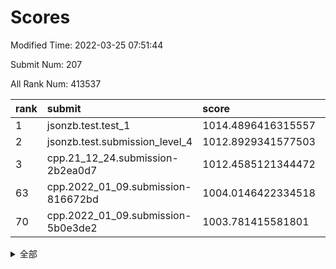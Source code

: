 # Scores

Modified Time: 2022-03-25 07:51:44

Submit Num: 207

All Rank Num: 413537

| rank |               submit               |       score        |       sigma        | pk_num |
| :--- | :--------------------------------- | :----------------- | :----------------- | :----- |
| 1    | jsonzb.test.test_1                 | 1014.4896416315557 | 0.8449628762311293 | 7993   |
| 2    | jsonzb.test.submission_level_4     | 1012.8929341577503 | 0.796442713562137  | 7994   |
| 3    | cpp.21_12_24.submission-2b2ea0d7   | 1012.4585121344472 | 0.7731578452030813 | 7991   |
| 63   | cpp.2022_01_09.submission-816672bd | 1004.0146422334518 | 0.7351839196801976 | 7990   |
| 70   | cpp.2022_01_09.submission-5b0e3de2 | 1003.781415581801  | 0.7133732710312781 | 7999   |


<details>
<summary>全部</summary>

| rank |                 submit                 |       score        |       sigma        | pk_num |
| :--- | :------------------------------------- | :----------------- | :----------------- | :----- |
| 1    | jsonzb.test.test_1                     | 1014.4896416315557 | 0.8449628762311293 | 7993   |
| 2    | jsonzb.test.submission_level_4         | 1012.8929341577503 | 0.796442713562137  | 7994   |
| 3    | cpp.21_12_24.submission-2b2ea0d7       | 1012.4585121344472 | 0.7731578452030813 | 7991   |
| 4    | gobigger.level_3.submission_level_3_49 | 1011.4570203158718 | 0.7506037003441444 | 7992   |
| 5    | gobigger.level_3.submission_level_3_22 | 1011.4496887875655 | 0.7681132404347564 | 7985   |
| 6    | gobigger.level_3.submission_level_3_11 | 1011.2634560404318 | 0.7693467469360863 | 7992   |
| 7    | gobigger.level_3.submission_level_3_23 | 1011.1735535924588 | 0.7796298611163849 | 7997   |
| 8    | gobigger.level_3.submission_level_3_40 | 1011.1542370608555 | 0.7692724780302097 | 7991   |
| 9    | gobigger.level_3.submission_level_3_15 | 1011.0861730995614 | 0.7660120274848842 | 7988   |
| 10   | gobigger.level_3.submission_level_3_45 | 1010.9583575678012 | 0.764325964740778  | 7987   |
| 11   | gobigger.level_3.submission_level_3_3  | 1010.8525083744703 | 0.7810197489346961 | 7988   |
| 12   | gobigger.level_3.submission_level_3_32 | 1010.8502498156994 | 0.7692583225314038 | 7990   |
| 13   | gobigger.level_3.submission_level_3_30 | 1010.7394379407461 | 0.7844077312888703 | 7992   |
| 14   | gobigger.level_3.submission_level_3_34 | 1010.6371994979376 | 0.7523699308340676 | 7993   |
| 15   | gobigger.level_3.submission_level_3_21 | 1010.531041374344  | 0.7589703417913595 | 7988   |
| 16   | gobigger.level_3.submission_level_3_43 | 1010.5000021860671 | 0.7556158063707569 | 7992   |
| 17   | gobigger.level_3.submission_level_3_25 | 1010.4462699894142 | 0.7576942640093433 | 7992   |
| 18   | gobigger.level_3.submission_level_3_28 | 1010.400829020578  | 0.7619528108675447 | 7992   |
| 19   | gobigger.level_3.submission_level_3_46 | 1010.2221666467096 | 0.7804058572750712 | 7993   |
| 20   | gobigger.level_3.submission_level_3_35 | 1010.1446635524738 | 0.7718679556094701 | 7989   |
| 21   | gobigger.level_3.submission_level_3_5  | 1010.1263160423215 | 0.761737768732387  | 7992   |
| 22   | gobigger.level_3.submission_level_3_36 | 1010.082045022617  | 0.7746198276505193 | 7991   |
| 23   | gobigger.level_3.submission_level_3_10 | 1010.0236121544682 | 0.7400696143028892 | 7994   |
| 24   | gobigger.level_3.submission_level_3_27 | 1009.9959477449471 | 0.7525035582568975 | 7993   |
| 25   | gobigger.level_3.submission_level_3_4  | 1009.9684212939906 | 0.7634958941410238 | 7995   |
| 26   | gobigger.level_3.submission_level_3_16 | 1009.9250602580069 | 0.7507749146965785 | 7992   |
| 27   | gobigger.level_3.submission_level_3_8  | 1009.8958340840776 | 0.7574778226077987 | 7996   |
| 28   | gobigger.level_3.submission_level_3_13 | 1009.8786695750225 | 0.7458332694529238 | 7995   |
| 29   | gobigger.level_3.submission_level_3_7  | 1009.87076105716   | 0.7502815206678043 | 7996   |
| 30   | gobigger.level_3.submission_level_3_44 | 1009.6987569772961 | 0.7569982303686023 | 7993   |
| 31   | gobigger.level_3.submission_level_3_39 | 1009.5802221547897 | 0.7595057199506131 | 7992   |
| 32   | gobigger.level_3.submission_level_3_24 | 1009.578618749823  | 0.7356028688466997 | 7991   |
| 33   | gobigger.level_3.submission_level_3_6  | 1009.5637031652294 | 0.7395188012217782 | 7986   |
| 34   | gobigger.level_3.submission_level_3_9  | 1009.5388446044328 | 0.7321885715249816 | 7987   |
| 35   | gobigger.level_3.submission_level_3_29 | 1009.5019532190996 | 0.7545920826842105 | 7989   |
| 36   | gobigger.level_3.submission_level_3_37 | 1009.4574461339523 | 0.7726276708070898 | 7988   |
| 37   | gobigger.level_3.submission_level_3_19 | 1009.4416276746749 | 0.7625793701694835 | 7989   |
| 38   | gobigger.level_3.submission_level_3_18 | 1009.3301953945944 | 0.7545954666708764 | 7992   |
| 39   | gobigger.level_3.submission_level_3_41 | 1009.2105190607055 | 0.7471742181596748 | 7994   |
| 40   | gobigger.level_3.submission_level_3_31 | 1009.1427376654401 | 0.7487357851402208 | 7993   |
| 41   | gobigger.level_3.submission_level_3_26 | 1009.1301471705187 | 0.7359954198178615 | 7986   |
| 42   | gobigger.level_3.submission_level_3_42 | 1009.0404333428179 | 0.7453833185736912 | 7994   |
| 43   | gobigger.level_3.submission_level_3_14 | 1009.0130228585941 | 0.7449223725931627 | 7993   |
| 44   | gobigger.level_3.submission_level_3_12 | 1009.0022921560918 | 0.7252456733027957 | 7995   |
| 45   | gobigger.level_3.submission_level_3_47 | 1008.8832134828292 | 0.754827758626995  | 7991   |
| 46   | gobigger.level_3.submission_level_3_48 | 1008.8532602261668 | 0.7547847893902446 | 7991   |
| 47   | gobigger.level_3.submission_level_3_2  | 1008.7328006125396 | 0.7575136353699259 | 7994   |
| 48   | gobigger.level_3.submission_level_3_33 | 1008.6011052530237 | 0.7463187264254922 | 7996   |
| 49   | gobigger.level_3.submission_level_3_1  | 1008.501595419206  | 0.7635289270644817 | 7988   |
| 50   | gobigger.level_3.submission_level_3_17 | 1008.4695885221131 | 0.7315853674595265 | 7994   |
| 51   | gobigger.level_3.submission_level_3_20 | 1008.4611400510956 | 0.739760890384629  | 7989   |
| 52   | gobigger.level_3.submission_level_3_38 | 1007.8978611816416 | 0.7289187957086651 | 7991   |
| 53   | gobigger.level_3.submission_level_3_0  | 1007.6834441918769 | 0.7309651439343322 | 7995   |
| 54   | gobigger.level_1.submission_level_1_0  | 1004.6111379671612 | 0.7135925502610214 | 7992   |
| 55   | gobigger.level_1.submission_level_1_14 | 1004.572220679452  | 0.7223987913266717 | 7994   |
| 56   | gobigger.level_1.submission_level_1_49 | 1004.3621485998469 | 0.7073965459121299 | 7994   |
| 57   | gobigger.level_1.submission_level_1_2  | 1004.3473849625233 | 0.7170798453859298 | 7989   |
| 58   | gobigger.level_1.submission_level_1_36 | 1004.3165916207261 | 0.7217850675758326 | 7996   |
| 59   | gobigger.level_1.submission_level_1_39 | 1004.2208284398133 | 0.7259296201780898 | 7989   |
| 60   | gobigger.level_1.submission_level_1_6  | 1004.1899981469659 | 0.7221366628702623 | 7988   |
| 61   | gobigger.level_1.submission_level_1_12 | 1004.0694533217082 | 0.7182273641891013 | 7993   |
| 62   | gobigger.level_1.submission_level_1_9  | 1004.0397221772733 | 0.7032085024945783 | 7991   |
| 63   | cpp.2022_01_09.submission-816672bd     | 1004.0146422334518 | 0.7351839196801976 | 7990   |
| 64   | gobigger.level_1.submission_level_1_28 | 1003.9620573064091 | 0.7273761269172396 | 7991   |
| 65   | gobigger.level_1.submission_level_1_23 | 1003.9488607943629 | 0.7111101922085817 | 7991   |
| 66   | gobigger.level_1.submission_level_1_34 | 1003.9337409168942 | 0.7080310611814636 | 7991   |
| 67   | gobigger.level_1.submission_level_1_8  | 1003.9027019265187 | 0.7150491612260801 | 7998   |
| 68   | gobigger.level_1.submission_level_1_44 | 1003.8627656072889 | 0.7195943084858742 | 7986   |
| 69   | gobigger.level_1.submission_level_1_47 | 1003.820154591231  | 0.7143145942303181 | 7997   |
| 70   | cpp.2022_01_09.submission-5b0e3de2     | 1003.781415581801  | 0.7133732710312781 | 7999   |
| 71   | gobigger.level_1.submission_level_1_16 | 1003.7106908929185 | 0.7088834372575653 | 7994   |
| 72   | gobigger.level_1.submission_level_1_32 | 1003.6591950515498 | 0.7263829764105186 | 7992   |
| 73   | gobigger.level_1.submission_level_1_37 | 1003.6561559915831 | 0.7152924804095152 | 7987   |
| 74   | gobigger.level_1.submission_level_1_45 | 1003.6205596329735 | 0.7143323150114133 | 7988   |
| 75   | gobigger.level_1.submission_level_1_46 | 1003.5926186388915 | 0.7182622453883332 | 7992   |
| 76   | gobigger.level_1.submission_level_1_38 | 1003.4495577704149 | 0.7053471554273195 | 7988   |
| 77   | gobigger.level_1.submission_level_1_10 | 1003.4281443064166 | 0.7173876031547921 | 7989   |
| 78   | gobigger.level_1.submission_level_1_13 | 1003.4136285885461 | 0.7147524450806033 | 7987   |
| 79   | gobigger.level_1.submission_level_1_19 | 1003.3767342196121 | 0.7104596768288436 | 7986   |
| 80   | gobigger.level_1.submission_level_1_4  | 1003.3204612750249 | 0.7015300540522214 | 7990   |
| 81   | gobigger.level_1.submission_level_1_24 | 1003.2718149613721 | 0.7164095058831031 | 7995   |
| 82   | gobigger.level_1.submission_level_1_7  | 1003.2612424697164 | 0.707925632417632  | 7994   |
| 83   | gobigger.level_1.submission_level_1_15 | 1003.2432856357915 | 0.7194748278266352 | 7985   |
| 84   | gobigger.level_1.submission_level_1_42 | 1003.2003803486082 | 0.725441800285619  | 7998   |
| 85   | gobigger.level_1.submission_level_1_41 | 1003.1989997965235 | 0.7165871242263802 | 7991   |
| 86   | gobigger.level_1.submission_level_1_26 | 1003.1714582087834 | 0.7203804235016168 | 7993   |
| 87   | gobigger.level_1.submission_level_1_21 | 1003.1683170277822 | 0.7103689517175298 | 7990   |
| 88   | gobigger.level_1.submission_level_1_22 | 1003.0994143375149 | 0.725871359677103  | 7990   |
| 89   | gobigger.level_1.submission_level_1_1  | 1003.06595076977   | 0.7064466196918517 | 7993   |
| 90   | gobigger.level_1.submission_level_1_35 | 1003.0597468404302 | 0.7075866078648205 | 7992   |
| 91   | gobigger.level_1.submission_level_1_20 | 1003.0204048631011 | 0.7106367287514678 | 7990   |
| 92   | gobigger.level_1.submission_level_1_25 | 1002.9918420545841 | 0.7042814713701107 | 7992   |
| 93   | gobigger.level_1.submission_level_1_29 | 1002.9563317650272 | 0.7059074282577221 | 7995   |
| 94   | gobigger.level_1.submission_level_1_11 | 1002.937131722859  | 0.7220848920852329 | 7987   |
| 95   | gobigger.level_1.submission_level_1_33 | 1002.9024043600876 | 0.7153920968055512 | 7986   |
| 96   | gobigger.level_1.submission_level_1_30 | 1002.8971735627322 | 0.7121135641779058 | 7995   |
| 97   | gobigger.level_1.submission_level_1_3  | 1002.8820837745301 | 0.721841428700004  | 7993   |
| 98   | gobigger.level_1.submission_level_1_5  | 1002.7003444341864 | 0.7060184086540534 | 7993   |
| 99   | gobigger.level_1.submission_level_1_43 | 1002.6096349645376 | 0.7254529249551774 | 7989   |
| 100  | gobigger.level_1.submission_level_1_48 | 1002.6025544759698 | 0.712100218334432  | 7992   |
| 101  | gobigger.level_1.submission_level_1_17 | 1002.5151835187896 | 0.7144906263012905 | 7990   |
| 102  | gobigger.level_1.submission_level_1_40 | 1002.4929089693193 | 0.7065336179761162 | 7987   |
| 103  | gobigger.level_1.submission_level_1_27 | 1002.3599200868955 | 0.7103784466368616 | 7994   |
| 104  | gobigger.level_1.submission_level_1_18 | 1002.2947144404411 | 0.7133478706339157 | 7989   |
| 105  | gobigger.level_1.submission_level_1_31 | 1002.0835267864205 | 0.7114195306319423 | 7987   |
| 106  | gobigger.random.submission_random_24   | 998.3138763257202  | 0.6998370054510905 | 7987   |
| 107  | gobigger.random.submission_random_31   | 997.2109726979994  | 0.7077822663728495 | 7988   |
| 108  | gobigger.random.submission_random_30   | 997.0168259348976  | 0.7061887404498401 | 7991   |
| 109  | gobigger.random.submission_random_19   | 996.9380420219309  | 0.7192950190868741 | 7993   |
| 110  | gobigger.random.submission_random_49   | 996.9377448851133  | 0.7123685081547834 | 7995   |
| 111  | gobigger.random.submission_random_21   | 996.890196177976   | 0.7045070525885151 | 7994   |
| 112  | gobigger.random.submission_random_14   | 996.8847582362296  | 0.7207775000223331 | 7989   |
| 113  | gobigger.random.submission_random_35   | 996.8731597801618  | 0.7134646570623663 | 7995   |
| 114  | gobigger.random.submission_random_20   | 996.7634439140114  | 0.7170503497358915 | 7994   |
| 115  | gobigger.random.submission_random_8    | 996.7480807588881  | 0.7035268250135425 | 7994   |
| 116  | gobigger.random.submission_random_43   | 996.6061215561298  | 0.7028439196414608 | 7982   |
| 117  | gobigger.random.submission_random_16   | 996.5458737140298  | 0.7116680243085313 | 7993   |
| 118  | gobigger.random.submission_random_13   | 996.4725861842107  | 0.7105137976441307 | 7994   |
| 119  | gobigger.random.submission_random_18   | 996.4490780496124  | 0.7157476597254042 | 7993   |
| 120  | gobigger.random.submission_random_23   | 996.4125666224895  | 0.713707063415034  | 7994   |
| 121  | gobigger.random.submission_random_3    | 996.3414131694782  | 0.6983539497707041 | 7990   |
| 122  | gobigger.random.submission_random_2    | 996.3138706158383  | 0.7083388459338494 | 7992   |
| 123  | gobigger.random.submission_random_12   | 996.2838067970933  | 0.6974069424774167 | 7989   |
| 124  | gobigger.random.submission_random_47   | 996.259350753344   | 0.7073874156632929 | 7989   |
| 125  | gobigger.random.submission_random_40   | 996.218150360001   | 0.7235676106848414 | 7994   |
| 126  | gobigger.random.submission_random_7    | 996.1960335923453  | 0.720410763543448  | 7992   |
| 127  | gobigger.random.submission_random_45   | 996.1551239969118  | 0.7149358739285446 | 7995   |
| 128  | gobigger.random.submission_random_41   | 996.1474498885491  | 0.7054575810773263 | 7987   |
| 129  | gobigger.random.submission_random_15   | 996.0886477801173  | 0.7113338749944952 | 7990   |
| 130  | gobigger.random.submission_random_26   | 996.0714514655699  | 0.707319449025171  | 7988   |
| 131  | gobigger.random.submission_random_46   | 996.0499181079622  | 0.712614909815989  | 7994   |
| 132  | gobigger.random.submission_random_29   | 996.0050554123042  | 0.7171366677187162 | 7989   |
| 133  | gobigger.random.submission_random_5    | 995.9579367283585  | 0.7110393596417235 | 7987   |
| 134  | gobigger.random.submission_random_11   | 995.9244982357056  | 0.7093616922384467 | 7992   |
| 135  | gobigger.random.submission_random_48   | 995.8777970332523  | 0.7071573407622682 | 7995   |
| 136  | gobigger.random.submission_random_4    | 995.8401312552375  | 0.7174074302873648 | 7994   |
| 137  | gobigger.random.submission_random_28   | 995.833014767276   | 0.709762489921934  | 7989   |
| 138  | gobigger.random.submission_random_1    | 995.7657375236693  | 0.7076522976298331 | 7988   |
| 139  | gobigger.random.submission_random_37   | 995.7216512628992  | 0.7028519457791994 | 7990   |
| 140  | gobigger.random.submission_random_39   | 995.6803663013693  | 0.7251509100142761 | 7995   |
| 141  | gobigger.random.submission_random_42   | 995.6613899677512  | 0.7093228683649241 | 7990   |
| 142  | gobigger.random.submission_random_32   | 995.4863802860906  | 0.7200338324327912 | 7991   |
| 143  | gobigger.random.submission_random_10   | 995.4370215356612  | 0.721914365062329  | 7994   |
| 144  | gobigger.random.submission_random_44   | 995.4292934080407  | 0.7117518696603811 | 7993   |
| 145  | gobigger.random.submission_random_17   | 995.4159418608504  | 0.7123966558662311 | 7989   |
| 146  | gobigger.random.submission_random_38   | 995.3876935298853  | 0.7194000319135303 | 7996   |
| 147  | gobigger.random.submission_random_27   | 995.2902883112872  | 0.7193382282860047 | 7988   |
| 148  | gobigger.random.submission_random_33   | 995.2848747587334  | 0.7089787289756053 | 7987   |
| 149  | gobigger.random.submission_random_36   | 995.2776523388487  | 0.7214604947559466 | 7990   |
| 150  | gobigger.random.submission_random_9    | 994.9711810520711  | 0.7285773025994619 | 7988   |
| 151  | gobigger.random.submission_random_0    | 994.8360924471461  | 0.7256276082879737 | 7990   |
| 152  | gobigger.random.submission_random_25   | 994.6762666632284  | 0.7207142030072722 | 7993   |
| 153  | gobigger.random.submission_random_6    | 994.6725357117898  | 0.7087769812938802 | 7988   |
| 154  | gobigger.random.submission_random_22   | 994.6412072486596  | 0.7084548286529916 | 7993   |
| 155  | gobigger.random.submission_random_34   | 994.4844084875766  | 0.7236008318353608 | 7991   |
| 156  | gobigger.level_2.submission_level_2_6  | 994.111732408743   | 0.7409826877553034 | 7988   |
| 157  | gobigger.level_2.submission_level_2_30 | 993.7263954913386  | 0.7274782943490367 | 7994   |
| 158  | gobigger.level_2.submission_level_2_4  | 993.70613003843    | 0.7278588044477706 | 7987   |
| 159  | gobigger.level_2.submission_level_2_8  | 993.2413779763601  | 0.7237212439708005 | 7990   |
| 160  | gobigger.level_2.submission_level_2_48 | 993.235465930042   | 0.7459657814466206 | 7994   |
| 161  | gobigger.level_2.submission_level_2_49 | 993.1301178247338  | 0.7381215202968765 | 7987   |
| 162  | gobigger.level_2.submission_level_2_23 | 993.019083764363   | 0.7356208281525067 | 7991   |
| 163  | gobigger.level_2.submission_level_2_22 | 993.0033931369993  | 0.7472458171537851 | 7990   |
| 164  | gobigger.level_2.submission_level_2_32 | 992.9762391599628  | 0.7250038347157431 | 7989   |
| 165  | gobigger.level_2.submission_level_2_41 | 992.9532661402064  | 0.726279826922811  | 7991   |
| 166  | gobigger.level_2.submission_level_2_26 | 992.9206470346043  | 0.7439831630320015 | 7987   |
| 167  | gobigger.level_2.submission_level_2_47 | 992.8832867791963  | 0.7431356581979894 | 7994   |
| 168  | gobigger.level_2.submission_level_2_19 | 992.8740758805227  | 0.7410864419404102 | 7990   |
| 169  | gobigger.level_2.submission_level_2_21 | 992.7668007723066  | 0.7380854087646177 | 7993   |
| 170  | gobigger.level_2.submission_level_2_42 | 992.7405628949717  | 0.7534203985271082 | 7990   |
| 171  | gobigger.level_2.submission_level_2_20 | 992.6360225513217  | 0.7490302759877651 | 7990   |
| 172  | gobigger.level_2.submission_level_2_18 | 992.5685414043968  | 0.7532722911788363 | 7991   |
| 173  | gobigger.level_2.submission_level_2_45 | 992.5613123602409  | 0.747253829238748  | 7992   |
| 174  | gobigger.level_2.submission_level_2_5  | 992.5441195680044  | 0.7378323064917337 | 7991   |
| 175  | gobigger.level_2.submission_level_2_1  | 992.477913307409   | 0.7517748016416156 | 7995   |
| 176  | gobigger.level_2.submission_level_2_2  | 992.4010016431863  | 0.7543685842116623 | 7989   |
| 177  | gobigger.level_2.submission_level_2_38 | 992.3019326102633  | 0.7405559413996633 | 7991   |
| 178  | gobigger.level_2.submission_level_2_33 | 992.1994169181529  | 0.7508963219717572 | 7984   |
| 179  | gobigger.level_2.submission_level_2_24 | 992.1905505709199  | 0.744052972004795  | 7993   |
| 180  | gobigger.level_2.submission_level_2_9  | 992.1372669550324  | 0.7489910728106159 | 7989   |
| 181  | gobigger.level_2.submission_level_2_13 | 992.1139552023263  | 0.7353469760129636 | 7997   |
| 182  | gobigger.level_2.submission_level_2_29 | 992.1058109819302  | 0.7494541059932434 | 7994   |
| 183  | gobigger.level_2.submission_level_2_10 | 991.9887740551819  | 0.7460798494696665 | 7990   |
| 184  | gobigger.level_2.submission_level_2_43 | 991.9680692152923  | 0.7404875824917204 | 7990   |
| 185  | gobigger.level_2.submission_level_2_39 | 991.9314844580628  | 0.7591756057074716 | 7987   |
| 186  | gobigger.level_2.submission_level_2_16 | 991.8619883862668  | 0.7386043485255405 | 8000   |
| 187  | gobigger.level_2.submission_level_2_7  | 991.7684332450226  | 0.7790072670965289 | 7986   |
| 188  | gobigger.level_2.submission_level_2_17 | 991.7650111589859  | 0.7464955497873935 | 7989   |
| 189  | gobigger.level_2.submission_level_2_44 | 991.7450405988952  | 0.7537628931622322 | 7992   |
| 190  | gobigger.level_2.submission_level_2_35 | 991.7073143538224  | 0.7542850880833994 | 7990   |
| 191  | gobigger.level_2.submission_level_2_46 | 991.6684103598081  | 0.771222879034939  | 7993   |
| 192  | gobigger.level_2.submission_level_2_31 | 991.5939455593751  | 0.7441713217825097 | 7990   |
| 193  | gobigger.level_2.submission_level_2_28 | 991.5700510189937  | 0.7455661235864173 | 7989   |
| 194  | gobigger.level_2.submission_level_2_15 | 991.5099584162189  | 0.7418332684220019 | 7985   |
| 195  | gobigger.level_2.submission_level_2_14 | 991.4515881495787  | 0.7722825187066907 | 7988   |
| 196  | gobigger.level_2.submission_level_2_12 | 991.4414508042352  | 0.7538121152345271 | 7987   |
| 197  | gobigger.level_2.submission_level_2_25 | 991.3898781921447  | 0.757640947399004  | 7993   |
| 198  | gobigger.level_2.submission_level_2_36 | 991.3139284672282  | 0.7586073302630482 | 7989   |
| 199  | gobigger.level_2.submission_level_2_27 | 991.3065079407502  | 0.7746556765518033 | 7990   |
| 200  | gobigger.level_2.submission_level_2_34 | 991.305866338449   | 0.7539717493489282 | 7990   |
| 201  | gobigger.level_2.submission_level_2_40 | 991.1142483965923  | 0.7499827621810765 | 7992   |
| 202  | gobigger.level_2.submission_level_2_37 | 991.0593199280981  | 0.7567904868708387 | 7986   |
| 203  | gobigger.level_2.submission_level_2_3  | 991.0519890055231  | 0.748549644231287  | 7994   |
| 204  | gobigger.level_2.submission_level_2_0  | 991.0386226160336  | 0.7748789087791713 | 7992   |
| 205  | gobigger.level_2.submission_level_2_11 | 991.0150159073908  | 0.7456194588538405 | 7991   |
| 206  | gobigger.none.submission_none_0        | 979.8840264623763  | 1.2197219258573055 | 7988   |
| 207  | gobigger.none.submission_none_1        | 975.7843790618862  | 1.5160598102021856 | 7987   |

</details>